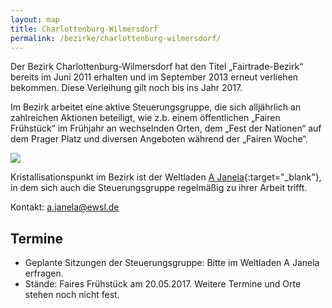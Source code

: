 ```yaml
---
layout: map
title: Charlottenburg-Wilmersdorf
permalink: /bezirke/charlottenburg-wilmersdorf/
---
```


Der Bezirk Charlottenburg-Wilmersdorf hat den Titel „Fairtrade-Bezirk“ bereits im Juni 2011 erhalten und im September 2013 erneut verliehen bekommen. Diese Verleihung gilt noch bis ins Jahr 2017.

Im Bezirk arbeitet eine aktive Steuerungsgruppe, die sich alljährlich an zahlreichen Aktionen beteiligt, wie z.b. einem öffentlichen „Fairen Frühstück“ im Frühjahr an wechselnden Orten, dem „Fest der Nationen“ auf dem Prager Platz und diversen Angeboten während der „Fairen Woche“.

![]({{site.baseurl}}/images/charlottenburg-wilmersdorf.jpg)


Kristallisationspunkt im Bezirk ist der Weltladen [A Janela](http://www.ajanela.de){:target="_blank"}, in dem sich auch die Steuerungsgruppe regelmäßig zu ihrer Arbeit trifft.

Kontakt: [a.janela@ewsl.de](mailto:a.janela@ewsl.de)


## Termine
* Geplante Sitzungen der Steuerungsgruppe: Bitte im Weltladen A Janela erfragen.
* Stände: Faires Frühstück am 20.05.2017. Weitere Termine und Orte stehen noch nicht fest.
